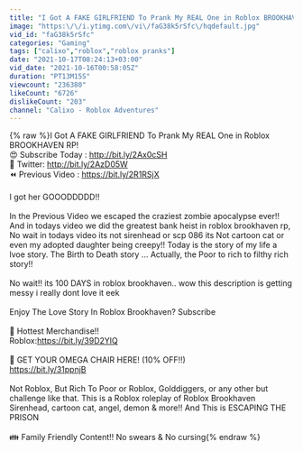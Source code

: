 ```yaml
---
title: "I Got A FAKE GIRLFRIEND To Prank My REAL One in Roblox BROOKHAVEN RP!"
image: "https:\/\/i.ytimg.com\/vi\/faG38k5rSfc\/hqdefault.jpg"
vid_id: "faG38k5rSfc"
categories: "Gaming"
tags: ["calixo","roblox","roblox pranks"]
date: "2021-10-17T08:24:13+03:00"
vid_date: "2021-10-16T00:58:05Z"
duration: "PT13M15S"
viewcount: "236380"
likeCount: "6726"
dislikeCount: "203"
channel: "Calixo - Roblox Adventures"
---
```

{% raw %}I Got A FAKE GIRLFRIEND To Prank My REAL One in Roblox BROOKHAVEN RP!<br />😍 Subscribe Today :  <a rel="nofollow" target="blank" href="http://bit.ly/2Ax0cSH">http://bit.ly/2Ax0cSH</a><br />💎 Twitter: <a rel="nofollow" target="blank" href="http://bit.ly/2AzD05W">http://bit.ly/2AzD05W</a><br />⏪ Previous Video : <a rel="nofollow" target="blank" href="https://bit.ly/2R1RSjX">https://bit.ly/2R1RSjX</a><br /><br />I got her GOOODDDDD!!<br /><br />In the Previous Video we escaped the craziest zombie apocalypse ever!!<br />And in todays video we did the greatest bank heist in roblox brookhaven rp, No wait in todays video its not sirenhead or scp 086 its Not cartoon cat or even my adopted daughter being creepy!! Today is the story of my life a lvoe story. The Birth to Death story ... Actually, the Poor to rich to filthy rich story!!<br /><br />No wait!! its 100 DAYS in roblox brookhaven.. wow this description is getting messy i really dont love it eek<br /><br />Enjoy The Love Story In Roblox Brookhaven? Subscribe<br /><br />🛒 Hottest Merchandise!!<br />Roblox:<a rel="nofollow" target="blank" href="https://bit.ly/39D2YlQ">https://bit.ly/39D2YlQ</a><br /><br />💺 GET YOUR OMEGA CHAIR HERE! (10% OFF!!)<br />  <a rel="nofollow" target="blank" href="https://bit.ly/31ppnjB">https://bit.ly/31ppnjB</a><br /><br />Not Roblox, But Rich To Poor or Roblox, Golddiggers, or any other but challenge like that. This is a Roblox roleplay of Roblox Brookhaven Sirenhead, cartoon cat, angel, demon &amp; more!! And This is ESCAPING THE PRISON<br /><br />👪 Family Friendly Content!! No swears &amp; No cursing{% endraw %}
